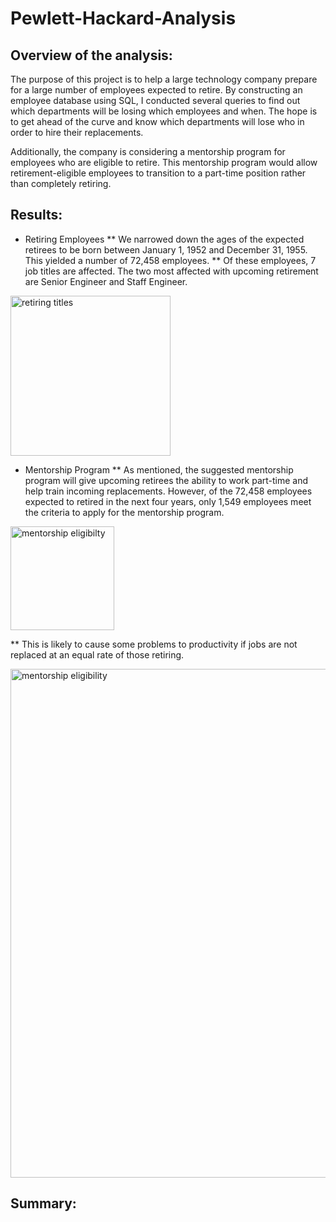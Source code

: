 # Pewlett-Hackard-Analysis

## Overview of the analysis:
The purpose of this project is to help a large technology company prepare for a large number of employees expected to retire. By constructing an employee database using SQL, I conducted several queries to find out which departments will be losing which employees and when. The hope is to get ahead of the curve and know which departments will lose who in order to hire their replacements.

Additionally, the company is considering a mentorship program for employees who are eligible to retire. This mentorship program would allow retirement-eligible employees to transition to a part-time position rather than completely retiring. 


## Results:
* Retiring Employees
** We narrowed down the ages of the expected retirees to be born between January 1, 1952 and December 31, 1955. This yielded a number of 72,458 employees.
** Of these employees, 7 job titles are affected. The two most affected with upcoming retirement are Senior Engineer and Staff Engineer.

<img width="256" alt="retiring titles" src="https://user-images.githubusercontent.com/103767830/195147396-32c18ecf-d667-42b6-b86c-7ecc3efccf45.png">

* Mentorship Program
** As mentioned, the suggested mentorship program will give upcoming retirees the ability to work part-time and help train incoming replacements. However, of the 72,458 employees expected to retired in the next four years, only 1,549 employees meet the criteria to apply for the mentorship program.

<img width="166" alt="mentorship eligibilty" src="https://user-images.githubusercontent.com/103767830/195149474-d35873cd-154e-4f40-8013-f8388bc11542.png">

** This is likely to cause some problems to productivity if jobs are not replaced at an equal rate of those retiring.

<img width="814" alt="mentorship eligibility" src="https://user-images.githubusercontent.com/103767830/195147400-7852e517-f9e5-4e7c-b47e-a00829c43845.png">

## Summary:
